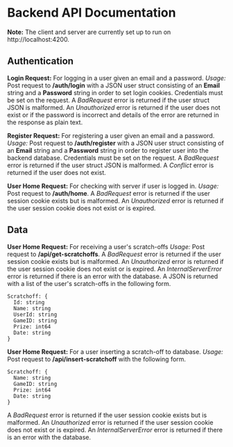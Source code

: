 # Backend API Documentation

**Note:** The client and server are currently set up to run on http://localhost:4200.

## Authentication

**Login Request:** For logging in a user given an email and a password.
*Usage:* Post request to __/auth/login__ with a JSON user struct consisting of an **Email** string and a **Password** string in order to set login cookies. Credentials
must be set on the request. A *BadRequest* error is returned if the user struct JSON is malformed. An *Unauthorized* error is returned if the user does not exist or if
the password is incorrect and details of the error are returned in the response as plain text.

**Register Request:** For registering a user given an email and a password.
*Usage:* Post request to __/auth/register__ with a JSON user struct consisting of an **Email** string and a **Password** string in order to register user into the
backend database. Credentials must be set on the request. A *BadRequest* error is returned if the user struct JSON is malformed. A *Conflict* error is returned if the
user does not exist.

**User Home Request:** For checking with server if user is logged in.
*Usage:* Post request to __/auth/home__. A *BadRequest* error is returned if the user session cookie exists but is malformed. An *Unauthorized* error is returned if the
user session cookie does not exist or is expired.


## Data

**User Home Request:** For receiving a user's scratch-offs
*Usage:* Post request to __/api/get-scratchoffs__. A *BadRequest* error is returned if the user session cookie exists but is malformed. An *Unauthorized* error is
returned if the user session cookie does not exist or is expired. An *InternalServerError* error is returned if there is an error with the database. A JSON is returned
with a list of the user's scratch-offs in the following form.
```
Scratchoff: {
  Id: string
  Name: string
  UserId: string
  GameID: string
  Prize: int64
  Date: string
}
```

**User Home Request:** For a user inserting a scratch-off to database.
*Usage:* Post request to __/api/insert-scratchoff__ with the following form.
```
Scratchoff: {
  Name: string
  GameID: string
  Prize: int64
  Date: string
}
```
A *BadRequest* error is returned if the user session cookie exists but is malformed. An *Unauthorized* error is
returned if the user session cookie does not exist or is expired. An *InternalServerError* error is returned if there is an error with the database.

